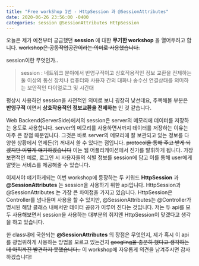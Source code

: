 ```yaml
---
title: "Free workShop 1번 - HttpSession 과 @SessionAttributes"
date: 2020-06-26 23:56:00 -0400
categories: session @SessionAttributes HttpSession
---
```


오늘은 제가 예전부터 궁금했던 **session** 에 대한 **무기한 workshop** 을 열어두려고 합니다. ~~workshop은 공동작업공간이라는 의미로 사용했습니다.~~

session이란 무엇인가..

> session : 네트워크 분야에서 반영구적이고 상호작용적인 정보 교환을 전제하는 둘 이상의 통신 장치나 컴퓨터와 사용자 간의 대화나 송수신 연결상태를 의미하는 보안적인 다이얼로그 및 시간대

평상시 사용하던 session을 사전적인 의미로 보니 굉장히 낯선데요, 주목해볼 부분은 **반영구적** 이면서 **상호작용적인 정보교환을 전제하는** 인 것 같습니다.

Web Backend(ServerSide)에서의 session은 server의 메모리에 데이터를 저장하는 용도로 사용합니다.
server의 메모리를 사용하면서까지 데이터를 저장하는 이유는 아주 큰 장점 때문입니다.
그것은 바로 server의 메모리에 잘 보관되고 있는 정보를 다양한 상황에서 언제든(?) 꺼내서 쓸 수 있다는 점입니다. ~~protocol을 통해 주고 받게 되겠지만 이렇게 얘기하겠습니다~~
이는 웹 어플리케이션에서 진가를 발휘하게 됩니다. 
가장 보편적인 예로, 로그인 시 사용자들의 식별 정보를 session에 담고 이를 통해 user에게 알맞는 서비스를 제공해줄 수 있습니다.

이제서야 얘기하게되는 이번 workshop에 등장하는 두 키워드 **HttpSession** 과 **@SessionAttributes** 는 session을 사용하기 위한 api입니다.
HttpSession과 @SessionAttributes 는 가장 큰 차이점을 가지고 있습니다. HttpSession은 Controller를 넘나들며 사용을 할 수 있지만, @SessionAttributes는 @Controller가 명시된 해당 클래스 내에서만 데이터 공유가 이루어 진다는 것입니다.
저는 두 api를 모두 사용해보면서 session을 사용하는 대부분의 취지엔 HttpSession이 맞겠다고 생각을 하고 있습니다.

한 class내에 국한되는 **@SessionAttributes** 의 장점은 무엇인지, 제가 혹시 이 api를 광범위하게 사용하는 방법을 모르고 있는건지 ~~googling을 충분히 했다고 생각하는데 아직까진 발견하지 못했습니다..~~
이 workshop에 자유롭게 의견을 남겨주시면 감사하겠습니다!
